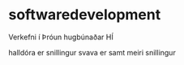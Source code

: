 # softwaredevelopment
Verkefni í Þróun hugbúnaðar HÍ

halldóra er snillingur
svava er samt meiri snillingur
